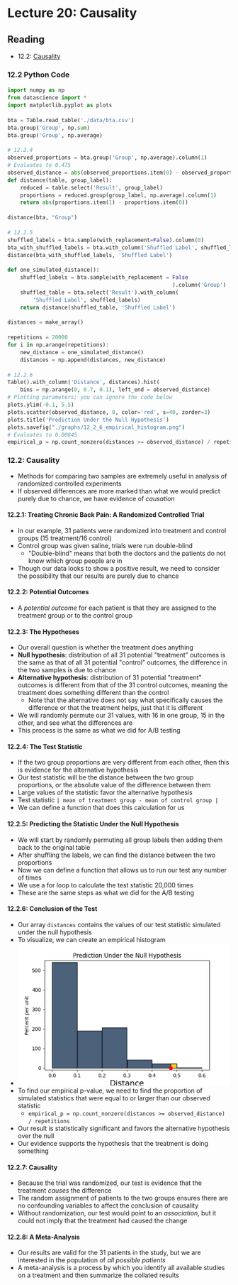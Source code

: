 # Lecture 20: Causality

## Reading
- 12.2: [Causality](https://inferentialthinking.com/chapters/12/2/Causality.html)

### 12.2 Python Code
```python
import numpy as np
from datascience import *
import matplotlib.pyplot as plots

bta = Table.read_table('./data/bta.csv')
bta.group('Group', np.sum)
bta.group('Group', np.average)

# 12.2.4
observed_proportions = bta.group('Group', np.average).column(1)
# Evaluates to 0.475
observed_distance = abs(observed_proportions.item(0) - observed_proportions.item(1))
def distance(table, group_label):
    reduced = table.select('Result', group_label)
    proportions = reduced.group(group_label, np.average).column(1)
    return abs(proportions.item(1) - proportions.item(0))

distance(bta, "Group")

# 12.2.5
shuffled_labels = bta.sample(with_replacement=False).column(0)
bta_with_shuffled_labels = bta.with_column('Shuffled Label', shuffled_labels)
distance(bta_with_shuffled_labels, 'Shuffled Label')

def one_simulated_distance():
    shuffled_labels = bta.sample(with_replacement = False
                                                    ).column('Group')
    shuffled_table = bta.select('Result').with_column(
        'Shuffled Label', shuffled_labels)
    return distance(shuffled_table, 'Shuffled Label')

distances = make_array()

repetitions = 20000
for i in np.arange(repetitions):
    new_distance = one_simulated_distance()
    distances = np.append(distances, new_distance)

# 12.2.6
Table().with_column('Distance', distances).hist(
    bins = np.arange(0, 0.7, 0.1), left_end = observed_distance)
# Plotting parameters; you can ignore the code below
plots.ylim(-0.1, 5.5)
plots.scatter(observed_distance, 0, color='red', s=40, zorder=3)
plots.title('Prediction Under the Null Hypothesis')
plots.savefig("./graphs/12_2_6_empirical_histogram.png")
# Evaluates to 0.00845
empirical_p = np.count_nonzero(distances >= observed_distance) / repetitions
```
### 12.2: Causality
- Methods for comparing two samples are extremely useful in analysis of randomized controlled experiments
- If observed differences are more marked than what we would predict purely due to chance, we have evidence of *causation*
#### 12.2.1: Treating Chronic Back Pain: A Randomized Controlled Trial
- In our example, 31 patients were randomized into treatment and control groups (15 treatment/16 control)
- Control group was given saline, trials were run double-blind
  - "Double-blind" means that both the doctors and the patients do not know which group people are in
- Though our data looks to show a positive result, we need to consider the possibility that our results are purely due to chance
#### 12.2.2: Potential Outcomes
- A *potential outcome* for each patient is that they are assigned to the treatment group or to the control group
#### 12.2.3: The Hypotheses
- Our overall question is whether the treatment does anything
- **Null hypothesis**: distribution of all 31 potential "treatment" outcomes is the same as that of all 31 potential "control" outcomes, the difference in the two samples is due to chance
- **Alternative hypothesis**: distribution of 31 potential "treatment" outcomes is different from that of the 31 control outcomes, meaning the treatment does something different than the control
  - Note that the alternative does not say what specifically causes the difference or that the treatment helps, just that it is different
- We will randomly permute our 31 values, with 16 in one group, 15 in the other, and see what the differences are
- This process is the same as what we did for A/B testing
#### 12.2.4: The Test Statistic
- If the two group proportions are very different from each other, then this is evidence for the alternative hypothesis
- Our test statistic will be the distance between the two group proportions, or the absolute value of the difference between them
- Large values of the statistic favor the alternative hypothesis
- Test statistic `| mean of treatment group - mean of control group |`
- We can define a function that does this calculation for us
#### 12.2.5: Predicting the Statistic Under the Null Hypothesis
- We will start by randomly permuting all group labels then adding them back to the original table
- After shuffling the labels, we can find the distance between the two proportions
- Now we can define a function that allows us to run our test any number of times
- We use a for loop to calculate the test statistic 20,000 times
- These are the same steps as what we did for the A/B testing
#### 12.2.6: Conclusion of the Test
- Our array `distances` contains the values of our test statistic simulated under the null hypothesis
- To visualize, we can create an empirical histogram
- ![empirical histogram](/graphs/12_2_6_empirical_histogram.png)
- To find our empirical p-value, we need to find the proportion of simulated statistics that were equal to or larger than our observed statistic
  - `empirical_p = np.count_nonzero(distances >= observed_distance) / repetitions`
- Our result is statistically significant and favors the alternative hypothesis over the null
- Our evidence supports the hypothesis that the treatment is doing something
#### 12.2.7: Causality
- Because the trial was randomized, our test is evidence that the treatment *causes* the difference
- The random assignment of patients to the two groups ensures there are no confounding variables to affect the conclusion of causality
- Without randomization, our test would point to an *association*, but it could not imply that the treatment had caused the change
#### 12.2.8: A Meta-Analysis
- Our results are valid for the 31 patients in the study, but we are interested in the population of *all possible patients*
- A meta-analysis is a process by which you identify all available studies on a treatment and then summarize the collated results
